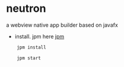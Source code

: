 # neutron
a webview native app builder based on javafx

- install. jpm here [jpm](https://github.com/jpm-hub/jpm/releases/latest)
```bash
    jpm install 
```
```bash
    jpm start 
```
